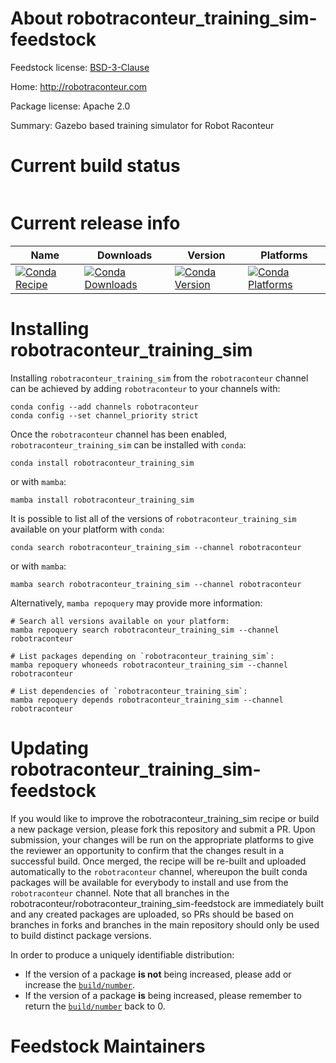 About robotraconteur_training_sim-feedstock
===========================================

Feedstock license: [BSD-3-Clause](https://github.com/robotraconteur/robotraconteur_training_sim-feedstock/blob/main/LICENSE.txt)

Home: http://robotraconteur.com

Package license: Apache 2.0

Summary: Gazebo based training simulator for Robot Raconteur

Current build status
====================


<table>
</table>

Current release info
====================

| Name | Downloads | Version | Platforms |
| --- | --- | --- | --- |
| [![Conda Recipe](https://img.shields.io/badge/recipe-robotraconteur_training_sim-green.svg)](https://anaconda.org/robotraconteur/robotraconteur_training_sim) | [![Conda Downloads](https://img.shields.io/conda/dn/robotraconteur/robotraconteur_training_sim.svg)](https://anaconda.org/robotraconteur/robotraconteur_training_sim) | [![Conda Version](https://img.shields.io/conda/vn/robotraconteur/robotraconteur_training_sim.svg)](https://anaconda.org/robotraconteur/robotraconteur_training_sim) | [![Conda Platforms](https://img.shields.io/conda/pn/robotraconteur/robotraconteur_training_sim.svg)](https://anaconda.org/robotraconteur/robotraconteur_training_sim) |

Installing robotraconteur_training_sim
======================================

Installing `robotraconteur_training_sim` from the `robotraconteur` channel can be achieved by adding `robotraconteur` to your channels with:

```
conda config --add channels robotraconteur
conda config --set channel_priority strict
```

Once the `robotraconteur` channel has been enabled, `robotraconteur_training_sim` can be installed with `conda`:

```
conda install robotraconteur_training_sim
```

or with `mamba`:

```
mamba install robotraconteur_training_sim
```

It is possible to list all of the versions of `robotraconteur_training_sim` available on your platform with `conda`:

```
conda search robotraconteur_training_sim --channel robotraconteur
```

or with `mamba`:

```
mamba search robotraconteur_training_sim --channel robotraconteur
```

Alternatively, `mamba repoquery` may provide more information:

```
# Search all versions available on your platform:
mamba repoquery search robotraconteur_training_sim --channel robotraconteur

# List packages depending on `robotraconteur_training_sim`:
mamba repoquery whoneeds robotraconteur_training_sim --channel robotraconteur

# List dependencies of `robotraconteur_training_sim`:
mamba repoquery depends robotraconteur_training_sim --channel robotraconteur
```




Updating robotraconteur_training_sim-feedstock
==============================================

If you would like to improve the robotraconteur_training_sim recipe or build a new
package version, please fork this repository and submit a PR. Upon submission,
your changes will be run on the appropriate platforms to give the reviewer an
opportunity to confirm that the changes result in a successful build. Once
merged, the recipe will be re-built and uploaded automatically to the
`robotraconteur` channel, whereupon the built conda packages will be available for
everybody to install and use from the `robotraconteur` channel.
Note that all branches in the robotraconteur/robotraconteur_training_sim-feedstock are
immediately built and any created packages are uploaded, so PRs should be based
on branches in forks and branches in the main repository should only be used to
build distinct package versions.

In order to produce a uniquely identifiable distribution:
 * If the version of a package **is not** being increased, please add or increase
   the [``build/number``](https://docs.conda.io/projects/conda-build/en/latest/resources/define-metadata.html#build-number-and-string).
 * If the version of a package **is** being increased, please remember to return
   the [``build/number``](https://docs.conda.io/projects/conda-build/en/latest/resources/define-metadata.html#build-number-and-string)
   back to 0.

Feedstock Maintainers
=====================


